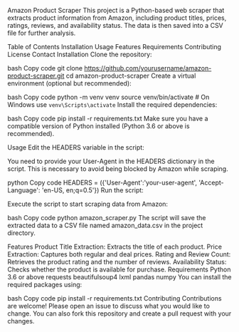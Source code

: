 Amazon Product Scraper
This project is a Python-based web scraper that extracts product information from Amazon, including product titles, prices, ratings, reviews, and availability status. The data is then saved into a CSV file for further analysis.

Table of Contents
Installation
Usage
Features
Requirements
Contributing
License
Contact
Installation
Clone the repository:

bash
Copy code
git clone https://github.com/yourusername/amazon-product-scraper.git
cd amazon-product-scraper
Create a virtual environment (optional but recommended):

bash
Copy code
python -m venv venv
source venv/bin/activate  # On Windows use `venv\Scripts\activate`
Install the required dependencies:

bash
Copy code
pip install -r requirements.txt
Make sure you have a compatible version of Python installed (Python 3.6 or above is recommended).

Usage
Edit the HEADERS variable in the script:

You need to provide your User-Agent in the HEADERS dictionary in the script. This is necessary to avoid being blocked by Amazon while scraping.

python
Copy code
HEADERS = ({'User-Agent':'your-user-agent', 'Accept-Language': 'en-US, en;q=0.5'})
Run the script:

Execute the script to start scraping data from Amazon:

bash
Copy code
python amazon_scraper.py
The script will save the extracted data to a CSV file named amazon_data.csv in the project directory.

Features
Product Title Extraction: Extracts the title of each product.
Price Extraction: Captures both regular and deal prices.
Rating and Review Count: Retrieves the product rating and the number of reviews.
Availability Status: Checks whether the product is available for purchase.
Requirements
Python 3.6 or above
requests
beautifulsoup4
lxml
pandas
numpy
You can install the required packages using:

bash
Copy code
pip install -r requirements.txt
Contributing
Contributions are welcome! Please open an issue to discuss what you would like to change. You can also fork this repository and create a pull request with your changes.

